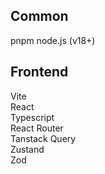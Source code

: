 ## Common
pnpm
node.js (v18+)

## Frontend
Vite  
React  
Typescript  
React Router  
Tanstack Query  
Zustand  
Zod  

